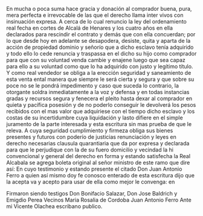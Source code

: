 En mucha o poca suma hace gracia y donación al comprador buena, pura, mera perfecta e irrevocable de las que el derecho llama inter vivos con insinuación expresa. A cerca de lo cual renuncio la ley del ordenamiento real fecha en cortes de Alcalá de Henares y los cuatro años en ella declarados para rescindir el contrato y demás que con ella concuerdan; por lo que desde hoy en adelante se desapodera, desiste, quita y aparta de la acción de propiedad dominio y señorío que a dicho esclavo tenía adquirido y todo ello lo cede renuncia y traspassa en el dicho su hijo como comprador para que con su voluntad venda cambie y enajene luego que sea capaz para ello a su voluntad como que lo ha adquirido con justo y legítimo título. Y como real vendedor se obliga a la erección seguridad y saneamiento de esta venta ental manera que siempre le será cierta y segura y que sobre su poce no se le pondrá impedimento y caso que suceda lo contrario, la otorgante soldra inmediatamente a la voz y defensa y en todas instancias gradas y recursos segura y fenecera el pleito hasta dexar al comprador en quieta y pacífica posesión y de no poderlo conseguir le devolverá los pesos recibidos con el mas valor que adquiriese con el tiempo dicho esclavo y los costas de su incertidumbre cuya liquidación y lasto difiere en el simple juramento de la parte interesada y esta escritura sin mas prueba de que le releva. A cuya seguridad cumplimiento y firmeza obliga sus bienes presentes y futuros con poderío de justicias renunciación y leyes en derecho necesarias clausula quarantiaria que da por expresa y declarada para que le perjudique con la de su fuero domicilio y vecindad la hi convencional y general del derecho en forma y estando satisfecha la Real Alcabala se agrega boleta original al señor ministro de este ramo que dire así: En cuyo testimonio y estando presente el citado Don Juan Antonio Ferro a quien así mismo doy fe conosco enterado de esta escritura dijo que la acepta va y acepto para usar de ella como mejor le convenga: en

Firmaron siendo testigos Don Bonifacio Salazar, Don Jose Baldrich y Emigdio Perea Vecinos
Maria Rosalia de Cordoba  Juan Antonio Ferro
Ante mi Vicente Olachea escribano publico.
